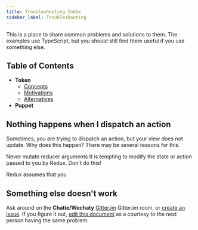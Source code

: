 ```yaml
---
title: Troubleshooting Index
sidebar_label: Troubleshooting
---
```


This is a place to share common problems and solutions to them.
The examples use TypeScript, but you should still find them useful if you use something else.

## Table of Contents

- **Token**
  - [Concepts](#concepts)
  - [Motivations](#motivations)
  - [Alternatives](#alternatives)
- **Puppet**

## Nothing happens when I dispatch an action

Sometimes, you are trying to dispatch an action, but your view does not update. Why does this happen? There may be several reasons for this.

Never mutate reducer arguments
It is tempting to modify the state or action passed to you by Redux. Don't do this!

Redux assumes that you

## Something else doesn't work

Ask around on the **Chatie/Wechaty** [Gitter.im](http://gitter.im/Chatie/Wechaty) Gitter.im room, or [create an issue](https://github.com/wechaty/wechaty/issues).
If you figure it out, [edit this document](https://github.com/wechaty/wechaty.js.org/edit/master/docs/troubleshooting.md) as a courtesy to the next person having the same problem.
